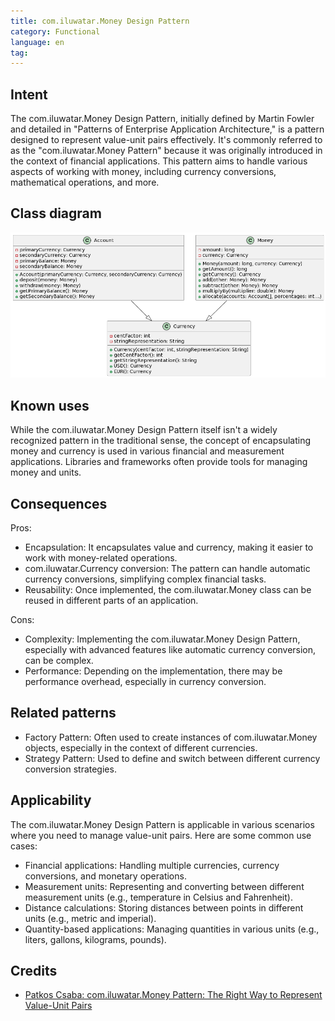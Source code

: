 ```yaml
---
title: com.iluwatar.Money Design Pattern
category: Functional
language: en
tag:
---
```


## Intent

The com.iluwatar.Money Design Pattern, initially defined by Martin Fowler and detailed in "Patterns of Enterprise Application Architecture,"
is a pattern designed to represent value-unit pairs effectively. It's commonly referred to as the "com.iluwatar.Money Pattern" because it was originally
introduced in the context of financial applications. This pattern aims to handle various aspects of working with money, including currency
conversions, mathematical operations, and more.
## Class diagram
![alt text](./etc/money.png "com.iluwatar.Money")

## Known uses

While the com.iluwatar.Money Design Pattern itself isn't a widely recognized pattern in the traditional sense, the concept of encapsulating money and currency is
used in various financial and measurement applications. Libraries and frameworks often provide tools for managing money and units.

## Consequences

Pros:
- Encapsulation: It encapsulates value and currency, making it easier to work with money-related operations.
- com.iluwatar.Currency conversion: The pattern can handle automatic currency conversions, simplifying complex financial tasks.
- Reusability: Once implemented, the com.iluwatar.Money class can be reused in different parts of an application.

Cons:
- Complexity: Implementing the com.iluwatar.Money Design Pattern, especially with advanced features like automatic currency conversion, can be complex.
- Performance: Depending on the implementation, there may be performance overhead, especially in currency conversion.

## Related patterns

- Factory Pattern: Often used to create instances of com.iluwatar.Money objects, especially in the context of different currencies.
- Strategy Pattern: Used to define and switch between different currency conversion strategies.

## Applicability

The com.iluwatar.Money Design Pattern is applicable in various scenarios where you need to manage value-unit pairs. Here are some common use cases:

- Financial applications: Handling multiple currencies, currency conversions, and monetary operations.
- Measurement units: Representing and converting between different measurement units (e.g., temperature in Celsius and Fahrenheit).
- Distance calculations: Storing distances between points in different units (e.g., metric and imperial).
- Quantity-based applications: Managing quantities in various units (e.g., liters, gallons, kilograms, pounds).

## Credits

* [Patkos Csaba: com.iluwatar.Money Pattern: The Right Way to Represent Value-Unit Pairs](https://code.tutsplus.com/money-pattern-the-right-way-to-represent-value-unit-pairs--net-35509t)

